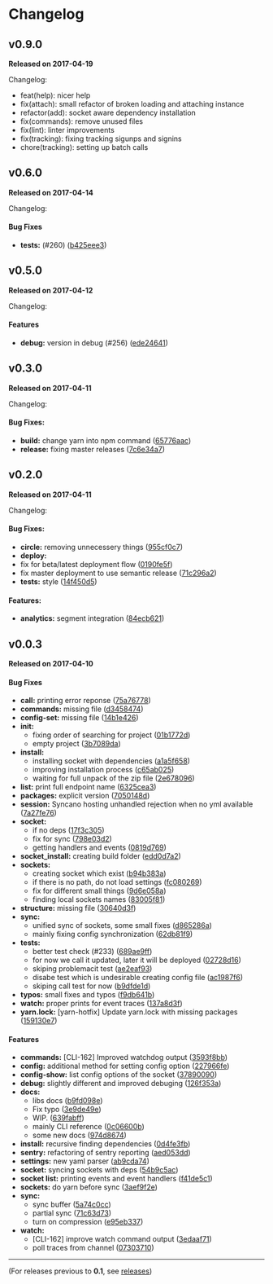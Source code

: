 # Changelog

## v0.9.0

**Released on 2017-04-19**

Changelog:
* feat(help): nicer help
* fix(attach): small refactor of broken loading and attaching instance
* refactor(add): socket aware dependency installation
* fix(commands): remove unused files
* fix(lint): linter improvements
* fix(tracking): fixing tracking sigunps and signins
* chore(tracking): setting up batch calls

## v0.6.0

**Released on 2017-04-14**

Changelog:
#### Bug Fixes
  * **tests:** (#260) ([b425eee3](https://github.com/Syncano/syncano-node-cli/commit/b425eee3))

## v0.5.0

**Released on 2017-04-12**

Changelog:

#### Features
  * **debug:** version in debug (#256) ([ede24641](https://github.com/Syncano/syncano-node-cli/commit/ede24641))

## v0.3.0

**Released on 2017-04-11**

Changelog:

#### Bug Fixes:
  * **build:** change yarn into npm command ([65776aac](https://github.com/Syncano/syncano-node-cli/commit/65776aac))
  * **release:** fixing master releases ([7c6e34a7](https://github.com/Syncano/syncano-node-cli/commit/7c6e34a7))

## v0.2.0

**Released on 2017-04-11**

Changelog:

#### Bug Fixes:
* **circle:** removing unnecessery things ([955cf0c7](https://github.com/Syncano/syncano-node-cli/commit/955cf0c7))
* **deploy:**
* fix for beta/latest deployment flow ([0190fe5f](https://github.com/Syncano/syncano-node-cli/commit/0190fe5f))
* fix master deployment to use semantic release ([71c296a2](https://github.com/Syncano/syncano-node-cli/commit/71c296a2))
* **tests:** style ([14f450d5](https://github.com/Syncano/syncano-node-cli/commit/14f450d5))

#### Features:
* **analytics:** segment integration ([84ecb621](https://github.com/Syncano/syncano-node-cli/commit/84ecb621))

## v0.0.3

**Released on 2017-04-10**

  #### Bug Fixes

  * **call:** printing error reponse ([75a76778](https://github.com/Syncano/syncano-node-cli/commit/75a76778))
  * **commands:** missing file ([d3458474](https://github.com/Syncano/syncano-node-cli/commit/d3458474))
  * **config-set:** missing file ([14b1e426](https://github.com/Syncano/syncano-node-cli/commit/14b1e426))
  * **init:**
    * fixing order of searching for project ([01b1772d](https://github.com/Syncano/syncano-node-cli/commit/01b1772d))
    * empty project ([3b7089da](https://github.com/Syncano/syncano-node-cli/commit/3b7089da))
  * **install:**
    * installing socket with dependencies ([a1a5f658](https://github.com/Syncano/syncano-node-cli/commit/a1a5f658))
    * improving installation process ([c65ab025](https://github.com/Syncano/syncano-node-cli/commit/c65ab025))
    * waiting for full unpack of the zip file ([2e678096](https://github.com/Syncano/syncano-node-cli/commit/2e678096))
  * **list:** print full endpoint name ([6325cea3](https://github.com/Syncano/syncano-node-cli/commit/6325cea3))
  * **packages:** explicit version ([7050148d](https://github.com/Syncano/syncano-node-cli/commit/7050148d))
  * **session:** Syncano hosting unhandled rejection when no yml available ([7a27fe76](https://github.com/Syncano/syncano-node-cli/commit/7a27fe76))
  * **socket:**
    * if no deps ([17f3c305](https://github.com/Syncano/syncano-node-cli/commit/17f3c305))
    * fix for sync ([798e03d2](https://github.com/Syncano/syncano-node-cli/commit/798e03d2))
    * getting handlers and events ([0819d769](https://github.com/Syncano/syncano-node-cli/commit/0819d769))
  * **socket_install:** creating build folder ([edd0d7a2](https://github.com/Syncano/syncano-node-cli/commit/edd0d7a2))
  * **sockets:**
    * creating socket which exist ([b94b383a](https://github.com/Syncano/syncano-node-cli/commit/b94b383a))
    * if there is no path, do not load settings ([fc080269](https://github.com/Syncano/syncano-node-cli/commit/fc080269))
    * fix for different small things ([9d6e058a](https://github.com/Syncano/syncano-node-cli/commit/9d6e058a))
    * finding local sockets names ([83005f81](https://github.com/Syncano/syncano-node-cli/commit/83005f81))
  * **structure:** missing file ([30640d3f](https://github.com/Syncano/syncano-node-cli/commit/30640d3f))
  * **sync:**
    * unified sync of sockets, some small fixes ([d865286a](https://github.com/Syncano/syncano-node-cli/commit/d865286a))
    * mainly fixing config synchronization ([62db81f9](https://github.com/Syncano/syncano-node-cli/commit/62db81f9))
  * **tests:**
    * better test check (#233) ([689ae9ff](https://github.com/Syncano/syncano-node-cli/commit/689ae9ff))
    * for now we call it updated, later it will be deployed ([02728d16](https://github.com/Syncano/syncano-node-cli/commit/02728d16))
    * skiping problemacit test ([ae2eaf93](https://github.com/Syncano/syncano-node-cli/commit/ae2eaf93))
    * disabe test which is undesirable creating config file ([ac1987f6](https://github.com/Syncano/syncano-node-cli/commit/ac1987f6))
    * skiping call test for now ([b9dfde1d](https://github.com/Syncano/syncano-node-cli/commit/b9dfde1d))
  * **typos:** small fixes and typos ([f9db641b](https://github.com/Syncano/syncano-node-cli/commit/f9db641b))
  * **watch:** proper prints for event traces ([137a8d3f](https://github.com/Syncano/syncano-node-cli/commit/137a8d3f))
  * **yarn.lock:** [yarn-hotfix] Update yarn.lock with missing packages ([159130e7](https://github.com/Syncano/syncano-node-cli/commit/159130e7))


  #### Features

  * **commands:** [CLI-162] Improved watchdog output ([3593f8bb](https://github.com/Syncano/syncano-node-cli/commit/3593f8bb))
  * **config:** additional method for setting config option ([227966fe](https://github.com/Syncano/syncano-node-cli/commit/227966fe))
  * **config-show:** list config options of the socket ([37890090](https://github.com/Syncano/syncano-node-cli/commit/37890090))
  * **debug:** slightly different and improved  debuging ([126f353a](https://github.com/Syncano/syncano-node-cli/commit/126f353a))
  * **docs:**
    * libs docs ([b9fd098e](https://github.com/Syncano/syncano-node-cli/commit/b9fd098e))
    * Fix typo ([3e9de49e](https://github.com/Syncano/syncano-node-cli/commit/3e9de49e))
    * WIP. ([639fabff](https://github.com/Syncano/syncano-node-cli/commit/639fabff))
    * mainly CLI reference ([0c06600b](https://github.com/Syncano/syncano-node-cli/commit/0c06600b))
    * some new docs ([974d8674](https://github.com/Syncano/syncano-node-cli/commit/974d8674))
  * **install:** recursive finding dependencies ([0d4fe3fb](https://github.com/Syncano/syncano-node-cli/commit/0d4fe3fb))
  * **sentry:** refactoring of sentry reporting ([aed053dd](https://github.com/Syncano/syncano-node-cli/commit/aed053dd))
  * **settings:** new yaml parser ([ab9cda74](https://github.com/Syncano/syncano-node-cli/commit/ab9cda74))
  * **socket:** syncing sockets with deps ([54b9c5ac](https://github.com/Syncano/syncano-node-cli/commit/54b9c5ac))
  * **socket list:** printing events and event handlers ([f41de5c1](https://github.com/Syncano/syncano-node-cli/commit/f41de5c1))
  * **sockets:** do yarn before sync ([3aef9f2e](https://github.com/Syncano/syncano-node-cli/commit/3aef9f2e))
  * **sync:**
    * sync buffer ([5a74c0cc](https://github.com/Syncano/syncano-node-cli/commit/5a74c0cc))
    * partial sync ([71c63d73](https://github.com/Syncano/syncano-node-cli/commit/71c63d73))
    * turn on compression ([e95eb337](https://github.com/Syncano/syncano-node-cli/commit/e95eb337))
  * **watch:**
    * [CLI-162] improve watch command output ([3edaaf71](https://github.com/Syncano/syncano-node-cli/commit/3edaaf71))
    * poll traces from channel ([07303710](https://github.com/Syncano/syncano-node-cli/commit/07303710))


* * *

(For releases previous to **0.1**, see [releases](https://github.com/syncano/syncano-cli/releases))
